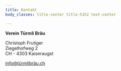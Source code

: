 ```yaml
---
title: Kontakt
body_classes: title-center title-h1h2 text-center

---
```


**Verein Türmli Bräu**

Christoph Frutiger  
Ziegelhofweg 2  
CH - 4303 Kaiseraugst  

info@türmlibräu.ch
